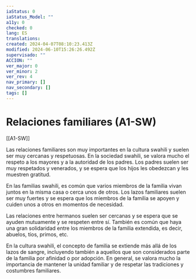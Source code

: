 ```yaml
---
iaStatus: 0
iaStatus_Model: ""
a11y: 0
checked: 0
lang: ES
translations: 
created: 2024-04-07T08:10:23.413Z
modified: 2024-06-10T15:26:26.492Z
supervisado: ""
ACCION: ""
ver_major: 0
ver_minor: 2
ver_rev: 4
nav_primary: []
nav_secondary: []
tags: []
---
```

# Relaciones familiares (A1-SW)

[[A1-SW]]

Las relaciones familiares son muy importantes en la cultura swahili y suelen ser muy cercanas y respetuosas. En la sociedad swahili, se valora mucho el respeto a los mayores y a la autoridad de los padres. Los padres suelen ser muy respetados y venerados, y se espera que los hijos les obedezcan y les muestren gratitud.

En las familias swahili, es común que varios miembros de la familia vivan juntos en la misma casa o cerca unos de otros. Los lazos familiares suelen ser muy fuertes y se espera que los miembros de la familia se apoyen y cuiden unos a otros en momentos de necesidad.

Las relaciones entre hermanos suelen ser cercanas y se espera que se ayuden mutuamente y se respeten entre sí. También es común que haya una gran solidaridad entre los miembros de la familia extendida, es decir, abuelos, tíos, primos, etc.

En la cultura swahili, el concepto de familia se extiende más allá de los lazos de sangre, incluyendo también a aquellos que son considerados parte de la familia por afinidad o por adopción. En general, se valora mucho la importancia de mantener la unidad familiar y de respetar las tradiciones y costumbres familiares.
